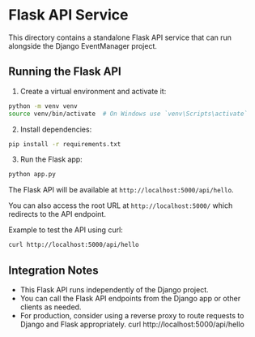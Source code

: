 # Flask API Service

This directory contains a standalone Flask API service that can run alongside the Django EventManager project.

## Running the Flask API

1. Create a virtual environment and activate it:

```bash
python -m venv venv
source venv/bin/activate  # On Windows use `venv\Scripts\activate`
```

2. Install dependencies:

```bash
pip install -r requirements.txt
```

3. Run the Flask app:

```bash
python app.py
```

The Flask API will be available at `http://localhost:5000/api/hello`.

You can also access the root URL at `http://localhost:5000/` which redirects to the API endpoint.

Example to test the API using curl:

```bash
curl http://localhost:5000/api/hello
```

## Integration Notes

- This Flask API runs independently of the Django project.
- You can call the Flask API endpoints from the Django app or other clients as needed.
- For production, consider using a reverse proxy to route requests to Django and Flask appropriately.
curl http://localhost:5000/api/hello
